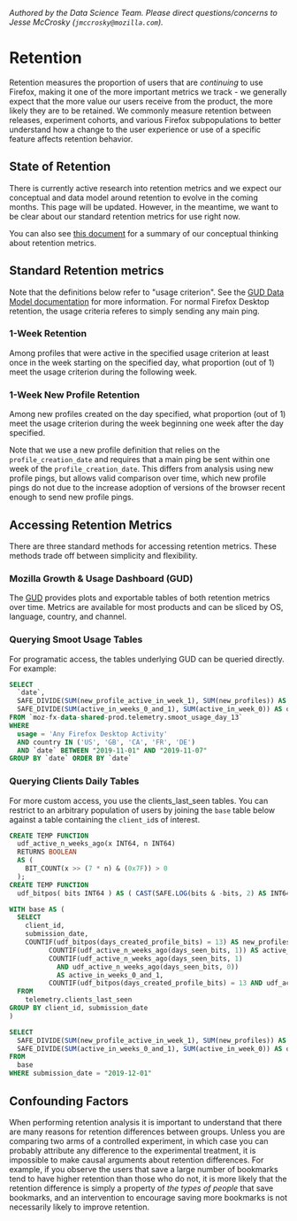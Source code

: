 *Authored by the Data Science Team. Please direct questions/concerns to Jesse McCrosky (`jmccrosky@mozilla.com`).*

# Retention

Retention measures the proportion of users that are *continuing* to use Firefox, making it one of the more important metrics we track - we generally expect that the more value our users receive from the product, the more likely they are to be retained. We commonly measure retention between releases, experiment cohorts, and various Firefox subpopulations to better understand how a change to the user experience or use of a specific feature affects retention behavior.

## State of Retention

There is currently active research into retention metrics and we expect our conceptual and data model around retention to evolve in the coming months.  This page will be updated.  However, in the meantime, we want to be clear about our standard retention metrics for use right now.

You can also see [this document](https://docs.google.com/document/d/1VtqNFQFB9eJNr57h3Mz-lldMcpSYQKHVn2jzMMjPFYY/) for a summary of our conceptual thinking about retention metrics.

## Standard Retention metrics

Note that the definitions below refer to "usage criterion".  See the [GUD Data Model documentation](https://docs.google.com/document/d/1sIHCCaJhtfxj-dnbInfuIjlMRhCFbEhFiBESaezIRwM/edit#heading=h.ysqpvceb7pgt) for more information.  For normal Firefox Desktop retention, the usage criteria referes to simply sending any main ping.

### 1-Week Retention

Among profiles that were active in the specified usage criterion at least once in the week starting on the specified day, what proportion (out of 1) meet the usage criterion during the following week.

### 1-Week New Profile Retention

Among new profiles created on the day specified, what proportion (out of 1) meet the usage criterion during the week beginning one week after the day specified.

Note that we use a new profile definition that relies on the `profile_creation_date` and requires that a main ping be sent within one week of the `profile_creation_date`.  This differs from analysis using new profile pings, but allows valid comparison over time, which new profile pings do not due to the increase adoption of versions of the browser recent enough to send new profile pings.

## Accessing Retention Metrics

There are three standard methods for accessing retention metrics.  These methods trade off between simplicity and flexibility.

### Mozilla Growth & Usage Dashboard (GUD)

The [GUD](https://growth-stage.bespoke.nonprod.dataops.mozgcp.net/) provides plots and exportable tables of both retention metrics over time.  Metrics are available for most products and can be sliced by OS, language, country, and channel.

### Querying Smoot Usage Tables

For programatic access, the tables underlying GUD can be queried directly.  For example:

```sql
SELECT
  `date`,
  SAFE_DIVIDE(SUM(new_profile_active_in_week_1), SUM(new_profiles)) AS one_week_new_profile_retention,
  SAFE_DIVIDE(SUM(active_in_weeks_0_and_1), SUM(active_in_week_0)) AS one_week_retention
FROM `moz-fx-data-shared-prod.telemetry.smoot_usage_day_13`
WHERE
  usage = 'Any Firefox Desktop Activity'
  AND country IN ('US', 'GB', 'CA', 'FR', 'DE')
  AND `date` BETWEEN "2019-11-01" AND "2019-11-07"
GROUP BY `date` ORDER BY `date`
```

### Querying Clients Daily Tables

For more custom access, you use the clients_last_seen tables.  You can restrict to an arbitrary population of users by joining the `base` table below against a table containing the `client_id`s of interest.

```sql
CREATE TEMP FUNCTION
  udf_active_n_weeks_ago(x INT64, n INT64)
  RETURNS BOOLEAN
  AS (
    BIT_COUNT(x >> (7 * n) & (0x7F)) > 0
  );
CREATE TEMP FUNCTION
  udf_bitpos( bits INT64 ) AS ( CAST(SAFE.LOG(bits & -bits, 2) AS INT64));

WITH base AS (
  SELECT
    client_id,
    submission_date,
    COUNTIF(udf_bitpos(days_created_profile_bits) = 13) AS new_profiles,
          COUNTIF(udf_active_n_weeks_ago(days_seen_bits, 1)) AS active_in_week_0,
          COUNTIF(udf_active_n_weeks_ago(days_seen_bits, 1)
            AND udf_active_n_weeks_ago(days_seen_bits, 0))
            AS active_in_weeks_0_and_1,
          COUNTIF(udf_bitpos(days_created_profile_bits) = 13 AND udf_active_n_weeks_ago(days_seen_bits, 0)) AS new_profile_active_in_week_1
  FROM
    telemetry.clients_last_seen
GROUP BY client_id, submission_date
)

SELECT
  SAFE_DIVIDE(SUM(new_profile_active_in_week_1), SUM(new_profiles)) AS one_week_new_profile_retention,
  SAFE_DIVIDE(SUM(active_in_weeks_0_and_1), SUM(active_in_week_0)) AS one_week_retention
FROM
  base
WHERE submission_date = "2019-12-01"
```

## Confounding Factors

When performing retention analysis it is important to understand that there are many reasons for retention differences between groups.  Unless you are comparing two arms of a controlled experiment, in which case you can probably attribute any difference to the experimental treatment, it is impossible to make causal arguments about retention differences.  For example, if you observe the users that save a large number of bookmarks tend to have higher retention than those who do not,  it is more likely that the retention difference is simply a property of *the types of people* that save bookmarks, and an intervention to encourage saving more bookmarks is not necessarily likely to improve retention.
